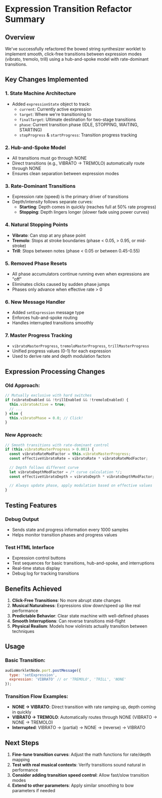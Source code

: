 # Expression Transition Refactor Summary

## Overview
We've successfully refactored the bowed string synthesizer worklet to implement smooth, click-free transitions between expression modes (vibrato, tremolo, trill) using a hub-and-spoke model with rate-dominant transitions.

## Key Changes Implemented

### 1. State Machine Architecture
- Added `expressionState` object to track:
  - `current`: Currently active expression
  - `target`: Where we're transitioning to
  - `finalTarget`: Ultimate destination for two-stage transitions
  - `phase`: Current transition phase (IDLE, STOPPING, WAITING, STARTING)
  - `stopProgress` & `startProgress`: Transition progress tracking

### 2. Hub-and-Spoke Model
- All transitions must go through NONE
- Direct transitions (e.g., VIBRATO → TREMOLO) automatically route through NONE
- Ensures clean separation between expression modes

### 3. Rate-Dominant Transitions
- Expression rate (speed) is the primary driver of transitions
- Depth/intensity follows separate curves:
  - **Starting**: Depth comes in quickly (reaches full at 50% rate progress)
  - **Stopping**: Depth lingers longer (slower fade using power curves)

### 4. Natural Stopping Points
- **Vibrato**: Can stop at any phase point
- **Tremolo**: Stops at stroke boundaries (phase < 0.05, > 0.95, or mid-stroke)
- **Trill**: Stops between notes (phase < 0.05 or between 0.45-0.55)

### 5. Removed Phase Resets
- All phase accumulators continue running even when expressions are "off"
- Eliminates clicks caused by sudden phase jumps
- Phases only advance when effective rate > 0

### 6. New Message Handler
- Added `setExpression` message type
- Enforces hub-and-spoke routing
- Handles interrupted transitions smoothly

### 7. Master Progress Tracking
- `vibratoMasterProgress`, `tremoloMasterProgress`, `trillMasterProgress`
- Unified progress values (0-1) for each expression
- Used to derive rate and depth modulation factors

## Expression Processing Changes

### Old Approach:
```javascript
// Mutually exclusive with hard switches
if (vibratoEnabled && !trillEnabled && !tremoloEnabled) {
  this.vibratoActive = true;
  // ...
} else {
  this.vibratoPhase = 0.0; // Click!
}
```

### New Approach:
```javascript
// Smooth transitions with rate-dominant control
if (this.vibratoMasterProgress > 0.001) {
  const vibratoRateModFactor = this.vibratoMasterProgress;
  const effectiveVibratoRate = vibratoRate * vibratoRateModFactor;
  
  // Depth follows different curve
  let vibratoDepthModFactor = /* curve calculation */;
  const effectiveVibratoDepth = vibratoDepth * vibratoDepthModFactor;
  
  // Always update phase, apply modulation based on effective values
}
```

## Testing Features

### Debug Output
- Sends state and progress information every 1000 samples
- Helps monitor transition phases and progress values

### Test HTML Interface
- Expression control buttons
- Test sequences for basic transitions, hub-and-spoke, and interruptions
- Real-time status display
- Debug log for tracking transitions

## Benefits Achieved

1. **Click-Free Transitions**: No more abrupt state changes
2. **Musical Naturalness**: Expressions slow down/speed up like real performance
3. **Predictable Behavior**: Clear state machine with well-defined phases
4. **Smooth Interruptions**: Can reverse transitions mid-flight
5. **Physical Realism**: Models how violinists actually transition between techniques

## Usage

### Basic Transition:
```javascript
audioWorkletNode.port.postMessage({
  type: 'setExpression',
  expression: 'VIBRATO' // or 'TREMOLO', 'TRILL', 'NONE'
});
```

### Transition Flow Examples:
- **NONE → VIBRATO**: Direct transition with rate ramping up, depth coming in quickly
- **VIBRATO → TREMOLO**: Automatically routes through NONE (VIBRATO → NONE → TREMOLO)
- **Interrupted**: VIBRATO → (partial) → NONE → (reverse) → VIBRATO

## Next Steps

1. **Fine-tune transition curves**: Adjust the math functions for rate/depth mapping
2. **Test with real musical contexts**: Verify transitions sound natural in performance
3. **Consider adding transition speed control**: Allow fast/slow transition modes
4. **Extend to other parameters**: Apply similar smoothing to bow parameters if needed